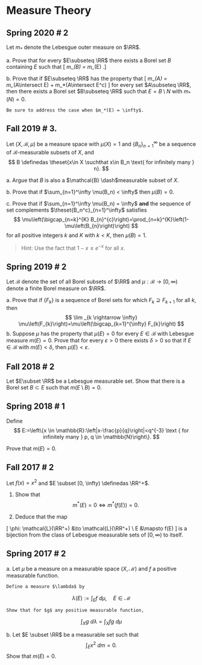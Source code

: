 # Measure Theory

## Spring 2020 # 2

Let $m_*$ denote the Lebesgue outer measure on $\RR$.

a. Prove that for every $E\subseteq \RR$ there exists a Borel set $B$ containing $E$ such that
  \[
  m_*(B) = m_*(E)
  .\]

b. Prove that if $E\subseteq \RR$ has the property that
  \[
  m_*(A) = m_*(A\intersect E) + m_*(A\intersect E^c)
  \]
  for every set $A\subseteq \RR$, then there exists a Borel set $B\subseteq \RR$ such that $E = B\setminus N$ with $m_*(N) = 0$.

    Be sure to address the case when $m_*(E) = \infty$.

## Fall 2019 # 3. 
Let $(X, \mathcal B, µ)$ be a measure space with $µ(X) = 1$ and $\{B_n\}_{n=1}^\infty$ be a sequence of $\mathcal B$-measurable subsets of $X$, and
$$
B \definedas \theset{x\in X \suchthat x\in B_n \text{ for infinitely many } n}.
$$

a. Argue that $B$ is also a $\mathcal{B} \dash$measurable subset of $X$.

b. Prove that if $\sum_{n=1}^\infty \mu(B_n) < \infty$ then $\mu(B)= 0$.

c. Prove that if  $\sum_{n=1}^\infty \mu(B_n) = \infty$ **and** the sequence of set complements $\theset{B_n^c}_{n=1}^\infty$ satisfies
$$
\mu\left(\bigcap_{n=k}^{K} B_{n}^{c}\right)=\prod_{n=k}^{K}\left(1-\mu\left(B_{n}\right)\right)
$$
for all positive integers $k$ and $K$ with $k < K$, then $µ(B) = 1$.

> Hint: Use the fact that $1 - x ≤ e^{-x}$ for all $x$.

## Spring 2019 # 2
Let $\mathcal B$ denote the set of all Borel subsets of $\RR$ and $\mu : \mathcal B → [0, \infty)$ denote a finite Borel measure on $\RR$.
  
  a. Prove that if $\{F_k\}$ is a sequence of Borel sets for which $F_k \supseteq  F_{k+1}$ for all $k$, then
  $$
  \lim _{k \rightarrow \infty} \mu\left(F_{k}\right)=\mu\left(\bigcap_{k=1}^{\infty} F_{k}\right)
  $$
  b. Suppose $µ$ has the property that $µ(E) = 0$ for every $E \in \mathcal B$ with Lebesgue measure $m(E) = 0$.
    Prove that for every $ε > 0$ there exists $δ > 0$ so that if $E \in \mathcal B$ with $m(E) < δ$, then $µ(E) < ε$.

## Fall 2018 # 2
Let $E\subset \RR$ be a Lebesgue measurable set.
Show that there is a Borel set $B \subset E$ such that $m(E\setminus B) = 0$.

## Spring 2018 # 1
Define
$$
E:=\left\{x \in \mathbb{R}:\left|x-\frac{p}{q}\right|<q^{-3} \text { for infinitely many } p, q \in \mathbb{N}\right\}.
$$

Prove that $m(E) = 0$.

## Fall 2017 # 2
Let $f(x) = x^2$ and $E \subset [0, \infty) \definedas \RR^+$.

1. Show that
$$
m^*(E) = 0 \iff m^*(f(E)) = 0.
$$

2. Deduce that the map

\[
\phi: \mathcal{L}(\RR^+) &\to \mathcal{L}(\RR^+) \\
E &\mapsto f(E)
\]
  is a bijection from the class of Lebesgue measurable sets of $[0, \infty)$ to itself.

## Spring 2017 # 2

a. Let $\mu$ be a measure on a measurable space $(X, \mathcal M)$ and $f$ a positive measurable function.
  
    Define a measure $\lambda$ by
$$
\lambda(E):=\int_{E} f ~d \mu, \quad E \in \mathcal{M}
$$

    Show that for $g$ any positive measurable function, 
$$
\int_{X} g ~d \lambda=\int_{X} f g ~d \mu
$$

b. Let $E \subset \RR$ be a measurable set such that 
$$
\int_{E} x^{2} ~d m=0.
$$
  Show that $m(E) = 0$.


